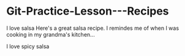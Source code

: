 # Git-Practice-Lesson---Recipes

I love salsa
Here's a great salsa recipe. I remindes me of when I was cooking in my grandma's kitchen...

I love spicy salsa
